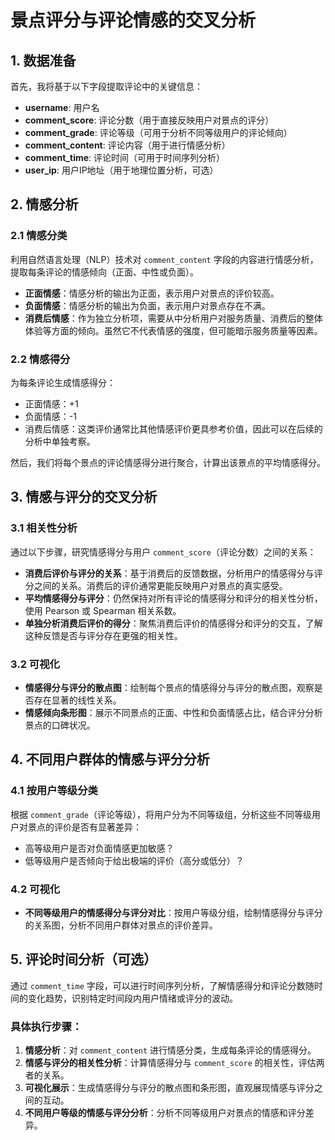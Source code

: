 # 景点评分与评论情感的交叉分析

## 1. 数据准备

首先，我将基于以下字段提取评论中的关键信息：

- **username**: 用户名
- **comment_score**: 评论分数（用于直接反映用户对景点的评分）
- **comment_grade**: 评论等级（可用于分析不同等级用户的评论倾向）
- **comment_content**: 评论内容（用于进行情感分析）
- **comment_time**: 评论时间（可用于时间序列分析）
- **user_ip**: 用户IP地址（用于地理位置分析，可选）

## 2. 情感分析

### 2.1 情感分类

利用自然语言处理（NLP）技术对 `comment_content` 字段的内容进行情感分析，提取每条评论的情感倾向（正面、中性或负面）。

- **正面情感**：情感分析的输出为正面，表示用户对景点的评价较高。
- **负面情感**：情感分析的输出为负面，表示用户对景点存在不满。
- **消费后情感**：作为独立分析项，需要从中分析用户对服务质量、消费后的整体体验等方面的倾向。虽然它不代表情感的强度，但可能暗示服务质量等因素。

### 2.2 情感得分

为每条评论生成情感得分：

- 正面情感：+1
- 负面情感：-1
- 消费后情感：这类评价通常比其他情感评价更具参考价值，因此可以在后续的分析中单独考察。

然后，我们将每个景点的评论情感得分进行聚合，计算出该景点的平均情感得分。

## 3. 情感与评分的交叉分析

### 3.1 相关性分析

通过以下步骤，研究情感得分与用户 `comment_score`（评论分数）之间的关系：

- **消费后评价与评分的关系**：基于消费后的反馈数据，分析用户的情感得分与评分之间的关系。消费后的评价通常更能反映用户对景点的真实感受。
- **平均情感得分与评分**：仍然保持对所有评论的情感得分和评分的相关性分析，使用 Pearson 或 Spearman 相关系数。
- **单独分析消费后评价的得分**：聚焦消费后评价的情感得分和评分的交互，了解这种反馈是否与评分存在更强的相关性。
### 3.2 可视化

- **情感得分与评分的散点图**：绘制每个景点的情感得分与评分的散点图，观察是否存在显著的线性关系。
- **情感倾向条形图**：展示不同景点的正面、中性和负面情感占比，结合评分分析景点的口碑状况。

## 4. 不同用户群体的情感与评分分析

### 4.1 按用户等级分类

根据 `comment_grade`（评论等级），将用户分为不同等级组，分析这些不同等级用户对景点的评价是否有显著差异：

- 高等级用户是否对负面情感更加敏感？
- 低等级用户是否倾向于给出极端的评价（高分或低分）？

### 4.2 可视化

- **不同等级用户的情感得分与评分对比**：按用户等级分组，绘制情感得分与评分的关系图，分析不同用户群体对景点的评价差异。

## 5. 评论时间分析（可选）

通过 `comment_time` 字段，可以进行时间序列分析，了解情感得分和评论分数随时间的变化趋势，识别特定时间段内用户情绪或评分的波动。

### 具体执行步骤：

1. **情感分析**：对 `comment_content` 进行情感分类，生成每条评论的情感得分。
2. **情感与评分的相关性分析**：计算情感得分与 `comment_score` 的相关性，评估两者的关系。
3. **可视化展示**：生成情感得分与评分的散点图和条形图，直观展现情感与评分之间的互动。
4. **不同用户等级的情感与评分分析**：分析不同等级用户对景点的情感和评分差异。